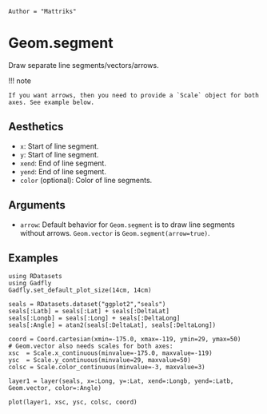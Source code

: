 ```@meta
Author = "Mattriks"
```

# Geom.segment

Draw separate line segments/vectors/arrows.

!!! note

    If you want arrows, then you need to provide a `Scale` object for both axes. See example below.

## Aesthetics

  * `x`: Start of line segment.
  * `y`: Start of line segment.
  * `xend`: End of line segment.
  * `yend`: End of line segment.
  * `color` (optional): Color of line segments.

## Arguments

  * `arrow`: Default behavior for `Geom.segment` is to draw line segments without arrows. `Geom.vector` is `Geom.segment(arrow=true)`.


## Examples

```@setup 1
using RDatasets
using Gadfly
Gadfly.set_default_plot_size(14cm, 14cm)
```

```@example 1
seals = RDatasets.dataset("ggplot2","seals")
seals[:Latb] = seals[:Lat] + seals[:DeltaLat]
seals[:Longb] = seals[:Long] + seals[:DeltaLong]
seals[:Angle] = atan2(seals[:DeltaLat], seals[:DeltaLong])

coord = Coord.cartesian(xmin=-175.0, xmax=-119, ymin=29, ymax=50)
# Geom.vector also needs scales for both axes:
xsc  = Scale.x_continuous(minvalue=-175.0, maxvalue=-119)
ysc  = Scale.y_continuous(minvalue=29, maxvalue=50)
colsc = Scale.color_continuous(minvalue=-3, maxvalue=3)

layer1 = layer(seals, x=:Long, y=:Lat, xend=:Longb, yend=:Latb, Geom.vector, color=:Angle)

plot(layer1, xsc, ysc, colsc, coord)
```
